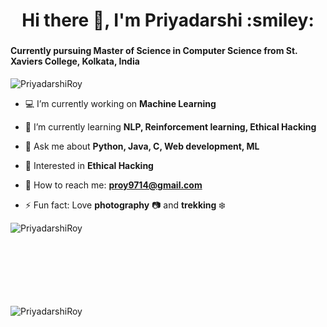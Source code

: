 <h1 align="center">Hi there 👋, I'm Priyadarshi :smiley: </h1>
<h3 align="center">
    <h4>Currently pursuing Master of Science in Computer Science from St. Xaviers College, Kolkata, India
</h3>

<p align="left"> <img src="https://komarev.com/ghpvc/?username=PriyadarshiRoy&color=yellow&style=flat-square&label=PROFILE+VIEWS" alt="PriyadarshiRoy" /> </p>

- :computer: I’m currently working on **Machine Learning**

- :pencil: I’m currently learning **NLP, Reinforcement learning, Ethical Hacking**

- 💬 Ask me about  **Python, Java, C, Web development, ML**

- :key:  Interested in **Ethical Hacking**

- :e-mail: How to reach me: **proy9714@gmail.com**

- ⚡ Fun fact: Love **photography** :camera: and **trekking** :snowflake:

<p><img align="left" src="https://github-readme-stats.vercel.app/api/top-langs/?username=PriyadarshiRoy&layout=compact&hide=html" alt="PriyadarshiRoy" /></p>
</br></br></br></br></br></br></br>

<p><img align="left" src="https://github-readme-stats.vercel.app/api?username=PriyadarshiRoy&show_icons=true" alt="PriyadarshiRoy" /></p>
</br></br></br></br></br></br></br></br></br>
